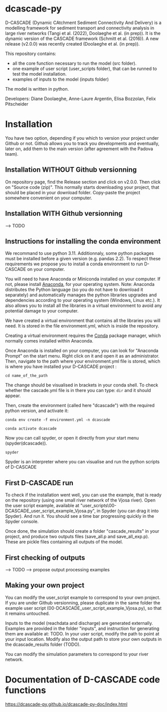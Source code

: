 # dcascade-py

D-CASCADE (Dynamic CAtchment Sediment Connectivity And Delivery) is a modelling framework for sediment transport and connectivity analysis in large river networks (Tangi et al. (2022), Doolaeghe et al. (in prep)).
It is the dynamic version of the CASCADE framework (Schmitt et al. (2016)).
A new release (v2.0.0) was recently created (Doolaeghe et al. (in prep)).

This repository contains:
- all the core function necessary to run the model (src folder).
- one example of user script (user_scripts folder), that can be runned to test the model installation.
- examples of inputs to the model (inputs folder)

The model is written in python.

Developers: Diane Doolaeghe, Anne-Laure Argentin, Elisa Bozzolan, Felix Pitscheider


# Installation

You have two option, depending if you which to version your project under Github or not.
Github allows you to track you developments and eventually, later on, add them to the main version (after agreement with the Padova team).

## Installation WITHOUT Github versionning

On repository page, find the Release section and click on v2.0.0. Then click on "Source code (zip)". This normally starts downloading your project, that should be placed in your download folder.
Copy-paste the project somewhere convenient on your computer.

## Installation WITH Github versionning

--> TODO



## Instructions for installing the conda environment

We recommand to use python 3.11. Additionnaly, some python packages must be installed before a given version (e.g. pandas 2.2).
To respect these requirements we propose you to install a conda environment to run D-CASCADE on your computer.

You will need to have Anaconda or Miniconda installed on your computer. If not, please install [Anaconda](https://docs.anaconda.com/free/anaconda/install/index.html), for your operating system.
Note: Anaconda distributes the Python language (so you do not have to download it separately) and automatically manages the python libraries upgrades and dependencies according to your operating system (Windows, Linux etc.). It also allows you to install all the libraries in a virtual environment to avoid any potential damage to your computer.

We have created a virtual environment that contains all the libraries you will need. It is stored in the file environment.yml, which is inside the repository.

Creating a virtual environment requires the [Conda](https://conda.io/projects/conda/en/latest/index.html) package manager, which normally comes installed within Anaconda.

Once Anaconda is installed on your computer, you can look for "Anaconda Prompt" on the start menu.
Right click on it and open it as an administrator.
Then, navigate to the path where your environment.yml file is stored, which is where you have installed your D-CASCADE project :

```console
cd name_of_the_path
```

The change should be visualised in brackets in your conda shell. To check whether the cascade.yml file is in there you can type: `dir` and it should appear.

Then, create the environment (called here "dcascade") with the required python version, and activate it:

```console
conda env create -f environment.yml -n dcascade
```

```console
conda activate dcascade
```

Now you can call spyder, or open it directly from your start menu (spyder(dcascade)).
```console
spyder
```
Spyder is an interpreter where you can visualise and run the python scripts of D-CASCADE


## First D-CASCADE run

To check if the installation went well, you can use the example, that is ready on the repository (using one small river network of the Vjosa river).
Open the user script example, available at "user_scripts\00-DCASCADE_user_script_example_Vjosa.py", in Spyder (you can drag it into Spyder). And run it.
You should see a time bar progressing quickly in the Spyder console.

Once done, the simulation should create a folder "cascade_results" in your project, and produce two outputs files (save_all.p and save_all_exp.p).
These are pickle files containing all outputs of the model.

## First checking of outputs

--> TODO
--> propose output processing examples


## Making your own project

You can modify the user_script example to correspond to your own project.
If you are under Github versionning, please duplicate in the same folder the example user script (00-DCASCADE_user_script_example_Vjosa.py), so that it remains untouched.

Inputs to the model (reachdata and discharge) are generated externally. Examples are provided in the folder "inputs", and instruction for generating them are available at: TODO.
In your user script, modify the path to point at your input location.
Modify also the output path to store your own outputs in the dcascade_results folder (TODO).

You can modify the simulation parameters to correspond to your river network.


# Documentation of D-CASCADE code functions
https://dcascade-py.github.io/dcascade-py-doc/index.html
